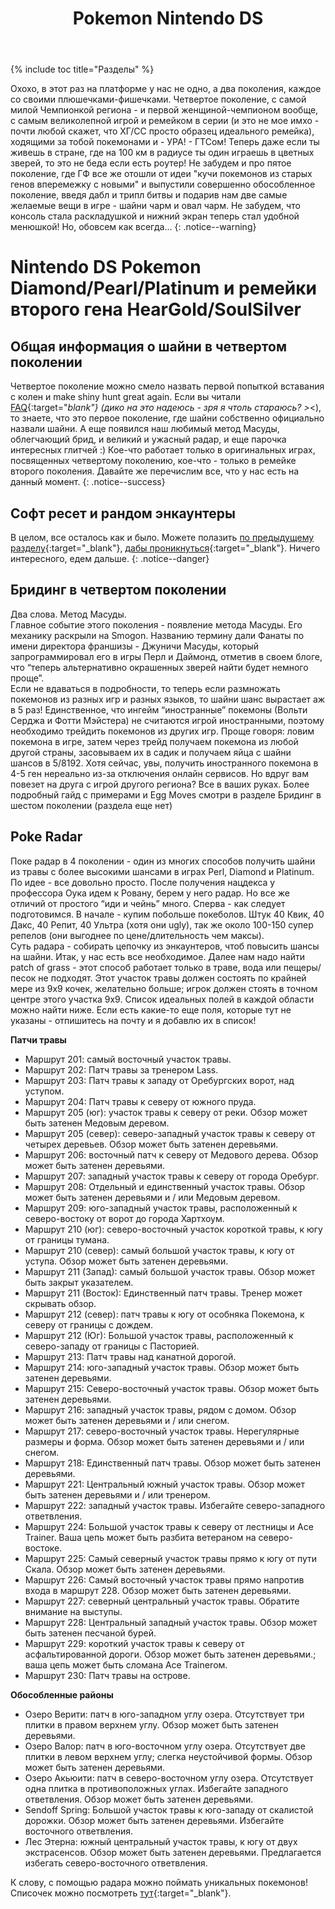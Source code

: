 ﻿---
title: "Pokemon Nintendo DS"
permalink: /nds.html
author_profile: true
excerpt: "Pokemon Nintendo DS"
---

{% include toc title="Разделы" %}

Охохо, в этот раз на платформе у нас не одно, а два поколения, каждое со своими плюшечками-фишечками. Четвертое поколение, с самой милой Чемпионкой региона - и первой женщиной-чемпионом вообще, с самым великолепной игрой и ремейком в серии (и это не мое имхо - почти любой скажет, что ХГ/СС просто образец идеального ремейка), ходящими за тобой покемонами и - УРА! - ГТСом! Теперь даже если ты живешь в стране, где на 100 км в радиусе ты один играешь в цветных зверей, то это не беда если есть роутер! Не забудем и про пятое поколение, где ГФ все же отошли от идеи "кучи покемонов из старых генов вперемежку с новыми" и выпустили совершенно обособленное поколение, введя дабл и трипл битвы и подарив нам две самые желаемые вещи в игре - шайни чарм и овал чарм. Не забудем, что консоль стала раскладушкой и нижний экран теперь стал удобной менюшкой! Но, обовсем как всегда...
 {: .notice--warning}
 
# Nintendo DS Pokemon Diamond/Pearl/Platinum и ремейки второго гена HearGold/SoulSilver 

## Общая информация о шайни в четвертом поколении 
 
Четвертое поколение можно смело назвать первой попыткой вставания с колен и make shiny hunt great again. Если вы читали [FAQ](faq){:target="_blank"} (дико на это надеюсь - зря я чтоль стараюсь? >_<), то знаете, что это первое поколение, где шайни собственно официально назвали шайни. А еще появился наш любимый метод Масуды, облегчающий брид, и великий и ужасный радар, и еще парочка интересных глитчей :) Кое-что работает только в оригинальных играх, посвященных четвертому поколению, кое-что - только в ремейке второго поколения. Давайте же перечислим все, что у нас есть на данный момент.
{: .notice--success}

## Софт ресет и рандом энкаунтеры
В целом, все осталось как и было. Можете полазить [по предыдущему разделу](/gba#%D0%A1%D0%BE%D1%84%D1%82-%D1%80%D0%B5%D1%81%D0%B5%D1%82){:target="_blank"}, [дабы проникнуться](/gba#%D0%A0%D0%B0%D0%BD%D0%B4%D0%BE%D0%BC%D0%BD%D1%8B%D0%B5-%D1%8D%D0%BD%D0%BA%D0%B0%D1%83%D0%BD%D1%82%D0%B5%D1%80%D1%8B){:target="_blank"}.
Ничего интересного, едем дальше. 
{: .notice--danger}

## Бридинг в четвертом поколении

Два слова. Метод Масуды. <br>
Главное событие этого поколения - появление метода Масуды. Его механику раскрыли на Smogon. Названию термину дали Фанаты по имени директора франшизы - Джуничи Масуды, который запрограммировал его в игры Перл и Даймонд, отметив в своем блоге, что “теперь альтернативно окрашенных зверей найти будет немного проще”.<br>
Если не вдаваться в подробности, то теперь если размножать покемонов из разных игр и разных языков, то шайни шанс вырастает аж в 5 раз! Единственное, что ингейм “иностранные” покемоны (Вольти Серджа и Фотти Мэйстера) не считаются игрой иностранными, поэтому необходимо трейдить покемонов из других игр. Проще говоря: ловим покемона в игре, затем через трейд получаем покемона из любой другой страны, засовываем их в садик и получаем яйца с шайни шансов в 5/8192. Хотя сейчас, увы, получить иностранного покемона в 4-5 ген нереально из-за отключения онлайн сервисов. Но вдруг вам повезет на друга с игрой другого региона? Все в ваших руках. Более подробный гайд с примерами и Egg Moves смотри в разделе Бридинг в шестом поколении (раздела еще нет)

## Poke Radar

Поке радар в 4 поколении  - один из многих способов получить шайни из травы с более высокими шансами в играх Perl, Diamond и Platinum. По идее - все довольно просто. После получения нацдекса у профессора Оука идем к Ровану, берем у него радар. Но все же отличий от простого “иди и чейнь” много. Сперва - как следует подготовимся. В начале - купим побольше покеболов. Штук 40 Квик, 40 Дакс, 40 Репит, 40 Ультра (хотя они ugly), так же около 100-150 супер репелов (они выгоднее по цене/длительность чем максы).<br>
Суть радара - собирать цепочку из энкаунтеров, чтоб повысить шансы на шайни. Итак, у нас есть все необходимое. Далее нам надо найти patch of grass - этот способ работает только в траве, вода или пещеры/песок не подходят. Этот участок травы должен состоять по крайней мере из 9x9 кочек, желательно больше; игрок должен стоять в точном центре этого участка 9x9. Список идеальных полей в каждой области можно найти ниже. Если есть какие-то еще поля, которые тут не указаны - отпишитесь на почту и я добавлю их в список!<br>

**Патчи травы**
* Маршрут 201: самый восточный участок травы.<br>
* Маршрут 202: Патч травы за тренером Lass.<br>
* Маршрут 203: Патч травы к западу от Оребургских ворот, над уступом.<br>
* Маршрут 204: Патч травы к северу от южного пруда.<br>
* Маршрут 205 (юг): участок травы к северу от реки. Обзор может быть затенен Медовым деревом.<br>
* Маршрут 205 (север): северо-западный участок травы к северу от четырех деревьев. Обзор может быть затенен деревьями.<br>
* Маршрут 206: восточный патч к северу от Медового дерева. Обзор может быть затенен деревьями.<br>
* Маршрут 207: западный участок травы к северу от города Оребург.<br>
* Маршрут 208: Отдельный и единственный участок травы. Обзор может быть затенен деревьями и / или Медовым деревом.<br>
* Маршрут 209: юго-западный участок травы, расположенный к северо-востоку от ворот до города Хартхоум.<br>
* Маршрут 210 (юг): северо-восточный участок короткой травы, к югу от границы тумана.<br>
* Маршрут 210 (север): самый большой участок травы, к югу от уступа. Обзор может быть затенен деревьями.<br>
* Маршрут 211 (Запад): самый большой участок травы. Обзор может быть закрыт указателем.<br>
* Маршрут 211 (Восток): Единственный патч травы. Тренер может скрывать обзор.<br>
* Маршрут 212 (север): патч травы к югу от особняка Покемона, к северу от границы с дождем.<br>
* Маршрут 212 (Юг): Большой участок травы, расположенный к северо-западу от границы с Пасторией.<br>
* Маршрут 213: Патч травы над канатной дорогой.<br>
* Маршрут 214: юго-западный участок травы. Обзор может быть затенен деревьями.<br>
* Маршрут 215: Северо-восточный участок травы. Обзор может быть затенен деревьями.<br>
* Маршрут 216: западный участок травы, рядом с домом. Обзор может быть затенен деревьями и / или снегом.<br>
* Маршрут 217: северо-восточный участок травы. Нерегулярные размеры и форма. Обзор может быть затенен деревьями и / или снегом.<br>
* Маршрут 218: Единственный патч травы. Обзор может быть затенен деревьями.<br>
* Маршрут 221: Центральный южный участок травы. Обзор может быть затенен деревьями и / или тренером.<br>
* Маршрут 222: западный участок травы. Избегайте северо-западного ответвления.<br>
* Маршрут 224: Большой участок травы к северу от лестницы и Ace Trainer. Ваша цепь может быть разбита ветераном на северо-востоке.<br>
* Маршрут 225: Самый северный участок травы прямо к югу от пути Скала. Обзор может быть затенен деревьями.<br>
* Маршрут 226: Самый восточный участок травы прямо напротив входа в маршрут 228. Обзор может быть затенен деревьями.<br>
* Маршрут 227: северный центральный участок травы. Обратите внимание на выступы.<br>
* Маршрут 228: Центральный западный участок травы. Обзор может быть затенен песчаной бурей.<br>
* Маршрут 229: короткий участок травы к северу от асфальтированной дороги. Обзор может быть затенен деревьями.; ваша цепь может быть сломана Ace Trainerом.<br>
* Маршрут 230: Патч травы на острове.<br>

**Обособленные районы**
* Озеро Верити: патч в юго-западном углу озера. Отсутствует три плитки в правом верхнем углу. Обзор может быть затенен деревьями.<br>
* Озеро Валор: патч в юго-восточном углу озера. Отсутствует две плитки в левом верхнем углу; слегка неустойчивой формы. Обзор может быть затенен деревьями.<br>
* Озеро Акьюити: патч в северо-восточном углу озера. Отсутствует одна плитка в противоположных углах. Избегайте западного ответвления. Обзор может быть затенен деревьями.<br>
* Sendoff Spring: Большой участок травы к юго-западу от скалистой дорожки. Обзор может быть затенен деревьями. Избегайте восточного ответвления.<br>
* Лес Этерна: южный центральный участок травы, к югу от двух экстрасенсов. Обзор может быть затенен деревьями. Предлагается избегать северо-восточного ответвления.<br>

К слову, с помощью радара можно поймать уникальных покемонов! Списочек можно посмотреть [тут](https://bulbapedia.bulbagarden.net/wiki/Pok%C3%A9_Radar#List_of_Radar-exclusive_Pok.C3.A9mon){:target="_blank"}.





